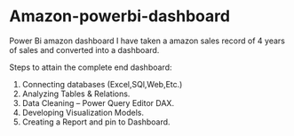 # Amazon-powerbi-dashboard

Power Bi amazon dashboard
I have taken a amazon sales record of 4 years of sales and converted into a dashboard.

Steps to attain the complete end dashboard:
1.	Connecting databases (Excel,SQl,Web,Etc.)
2.	Analyzing Tables & Relations.
3.	Data Cleaning – Power Query Editor DAX.
4.	Developing Visualization Models.
5.	Creating a Report and pin to Dashboard.


